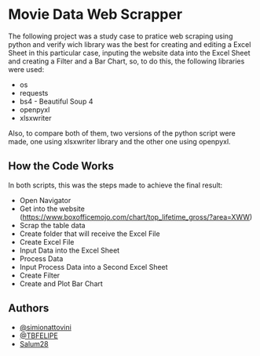 
# Movie Data Web Scrapper

The following project was a study case to pratice web scraping using python and verify wich library was the best for creating and editing a Excel Sheet in this particular case, inputing the website data into the Excel Sheet and creating a Filter and a Bar Chart, so, to do this, the following libraries were used:

* os
* requests
* bs4 - Beautiful Soup 4
* openpyxl
* xlsxwriter

Also, to compare both of them, two versions of the python script were made, one using xlsxwriter library and the other one using openpyxl.
## How the Code Works

In both scripts, this was the steps made to achieve the final result:

* Open Navigator
* Get into the website (https://www.boxofficemojo.com/chart/top_lifetime_gross/?area=XWW)
* Scrap the table data
* Create folder that will receive the Excel File
* Create Excel File
* Input Data into the Excel Sheet
* Process Data
* Input Process Data into a Second Excel Sheet
* Create Filter
* Create and Plot Bar Chart
## Authors

- [@simionattovini](https://github.com/simionattovini)
- [@TBFELIPE](https://github.com/TBFELIPE)
- [Salum28](https://github.com/Salum28)


